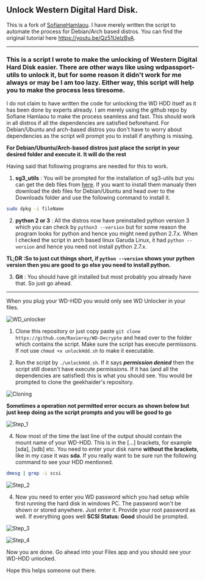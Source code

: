 ## Unlock Western Digital Hard Disk.

This is a fork of [SofianeHamlaou](https://github.com/SofianeHamlaoui/WD-Decrypte). I have merely written the script to automate the process for Debian/Arch based distros. You can find the original tutorial here https://youtu.be/Qz51UelzByA.
 
 ----
### This is a script I wrote to make the unlocking of Western Digital Hard Disk easier. There are other ways like using wdpassport-utils to unlock it, but for some reason it didn't work for me always or may be I am too lazy. Either way, this script will help you to make the process less tiresome. 

I do not claim to have written the code for unlocking the WD HDD itself as it has been done by experts already. I am merely using the github repo by Sofiane Hamlaou to make the process seamless and fast. This should work in all distros if all the dependencies are satisfied beforehand. For Debian/Ubuntu and arch-based distros you don't have to worry about dependencies as the script will prompt you to install if anything is missing.

**For Debian/Ubuntu/Arch-based distros just place the script in your desired folder and execute it. It will do the rest**

Having said that following programs are needed for this to work.

1. **sg3_utils** : You will be prompted for the installation of sg3-utils but you can get the deb files from [here](http://sg.danny.cz/sg/sg3_utils.html). If you want to install them manualy then download the deb files for Debian/Ubuntu and head over to the Downloads folder and use the following command to install it.
```bash
sudo dpkg -i fileName 
```
2. **python 2 or 3** : All the distros now have preinstalled python version 3 which you can check by `python3 --version` but for some reason the program looks for python and hence you might need python 2.7.x. When I checked the script in arch based linux Garuda Linux, it had `python --version` and hence you need not install python 2.7.x. 

**TL;DR :So to just cut things short, if `python --version` shows your python version then you are good to go else you need to install python.**

3. **Git** : You should have git installed but most probably you already have that. So just go ahead.
----

When you plug your WD-HDD you would only see WD Unlocker in your files.

![WD_unlocker](https://user-images.githubusercontent.com/81288438/120518555-53797180-c3ef-11eb-8517-835faa3b77f2.png)

1. Clone this repository or just copy paste `git clone https://github.com/Ravieroy/WD-Decrypte` and head over to the folder which contains the script.  Make sure the script has execute permissons. If not use `chmod +x unlockHdd.sh` to make it executable.


2. Run the script by `./unlockHdd.sh`. If it says ***permission denied*** then the script still doesn't have execute permissions. If it has (and all the dependencies are satisfied) this is what you should see. You would be prompted to clone the geekhaider's repository. 

![Cloning](https://user-images.githubusercontent.com/81288438/120519473-4741e400-c3f0-11eb-84b6-e55d18353ae8.png)

**Sometimes a operation not permitted error occurs as shown below but just keep doing as the script prompts and you will be good to go**

![Step_1](https://user-images.githubusercontent.com/81288438/120518967-c4208e00-c3ef-11eb-8158-40bfe1d05ca0.png)

4. Now most of the time the last line of the output should contain the mount name of your WD-HDD. This is in the [...] brackets, for example [sda], [sdb] etc. You need to enter your disk name **without the brackets**, like in my case it was **sda**. If you really want to be sure run the following command to see your HDD mentioned.

```bash
dmesg | grep -i scsi
```

![Step_2](https://user-images.githubusercontent.com/81288438/120520010-ee268000-c3f0-11eb-834b-500dd7dbe27f.png)


4. Now you need to enter you WD password which you had setup while first running the hard disk in windows PC. The password won't be shown or stored anywhere. Just enter it. Provide your root password as well. If everything goes well **SCSI Status: Good** should be prompted.

![Step_3](https://user-images.githubusercontent.com/81288438/120520134-11e9c600-c3f1-11eb-9e8a-22d9a60d4237.png)

![Step_4](https://user-images.githubusercontent.com/81288438/120520140-131af300-c3f1-11eb-80c5-6e9c063511a8.png)


Now you are done. Go ahead into your Files app and you should see your WD-HDD unlocked.

Hope this helps someone out there.
